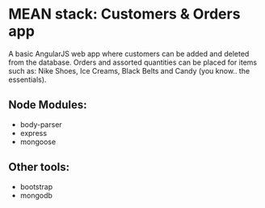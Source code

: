# MEAN stack: Customers & Orders app
A basic AngularJS web app where customers can be added and deleted from the database. Orders and assorted quantities can be placed for items such as: Nike Shoes, Ice Creams, Black Belts and Candy (you know.. the essentials).

## Node Modules:
- body-parser
- express
- mongoose

## Other tools:
- bootstrap
- mongodb